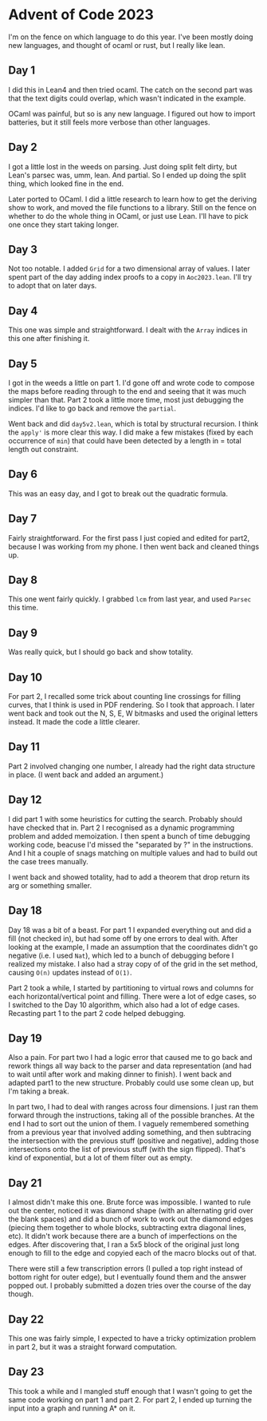 
# Advent of Code 2023

I'm on the fence on which language to do this year.  I've been mostly
doing new languages, and thought of ocaml or rust, but I really like
lean.

## Day 1

I did this in Lean4 and then tried ocaml. The catch on the second part
was that the text digits could overlap, which wasn't indicated in the
example.

OCaml was painful, but so is any new language. I figured out how to import
batteries, but it still feels more verbose than other languages.

## Day 2

I got a little lost in the weeds on parsing. Just doing split felt dirty,
but Lean's parsec was, umm, lean.  And partial. So I ended up doing the split
thing, which looked fine in the end.

Later ported to OCaml. I did a little research to learn how to get the deriving
show to work, and moved the file functions to a library. Still on the fence on
whether to do the whole thing in OCaml, or just use Lean.  I'll have to pick
one once they start taking longer.

## Day 3

Not too notable.  I added `Grid` for a two dimensional array of values. I later spent part of the day adding index proofs to a copy in `Aoc2023.lean`. I'll try to adopt that on later days.

## Day 4

This one was simple and straightforward. I dealt with the `Array` indices in this one after finishing it.

## Day 5

I got in the weeds a little on part 1. I'd gone off and wrote code to compose
the maps before reading through to the end and seeing that it was much simpler
than that. Part 2 took a little more time, most just debugging the indices. I'd
like to go back and remove the `partial`.

Went back and did `day5v2.lean`, which is total by structural recursion.  I think
the `apply'` is more clear this way.  I did make a few mistakes (fixed by each occurrence of `min`) that could have been detected by a length in = total length out
constraint.

## Day 6

This was an easy day, and I got to break out the quadratic formula.

## Day 7

Fairly straightforward.  For the first pass I just copied and edited for part2, because I was working
from my phone.  I then went back and cleaned things up.

## Day 8

This one went fairly quickly.  I grabbed `lcm` from last year, and used `Parsec` this time.

## Day 9

Was really quick, but I should go back and show totality.

## Day 10

For part 2, I recalled some trick about counting line crossings for filling curves, that I think is used in PDF rendering. So I took that approach. I later went back and took out the N, S, E, W bitmasks and used the original letters instead.  It made the code a little clearer.

## Day 11

Part 2 involved changing one number, I already had the right data structure in place. (I
went back and added an argument.)

## Day 12

I did part 1 with some heuristics for cutting the search. Probably should have checked that in. Part 2 I recognised as a dynamic programming problem and added memoization. I then spent a bunch of time debugging working code, beacuse I'd missed the "separated by ?" in the instructions.  And I hit a couple of snags matching on multiple values and had to build out the case trees manually.

I went back and showed totality, had to add a theorem that drop return its arg or something smaller.

## Day 18

Day 18 was a bit of a beast. For part 1 I expanded everything out and did a fill (not checked
in), but had some off by one errors to deal with. After looking at the example, I made an assumption that the coordinates didn't go negative (i.e. I used `Nat`), which led to a bunch
of debugging before I realized my mistake. I also had a stray copy of of the grid in the set
method, causing `O(n)` updates instead of `O(1)`.

Part 2 took a while, I started by partitioning to virtual rows and columns for each
horizontal/vertical point and filling. There were a lot of edge cases, so I switched to the
Day 10 algorithm, which also had a lot of edge cases. Recasting part 1 to the part 2 code
helped debugging.

## Day 19

Also a pain. For part two I had a logic error that caused me to go back and rework things all way back to the parser and data representation (and had to wait until after work and making dinner to finish). I went back and adapted part1 to the new structure.  Probably could use some clean up, but I'm taking a break.

In part two, I had to deal with ranges across four dimensions. I just ran them forward through the instructions, taking all of the possible branches. At the end I had to sort out the union of them. I vaguely remembered something from a previous year that involved adding something, and then subtracing the intersection with the previous stuff (positive and negative), adding those intersections onto the list of previous stuff (with the sign flipped). That's kind of exponential, but a lot of them filter out as empty.

## Day 21

I almost didn't make this one. Brute force was impossible. I wanted to rule out the center, noticed it was diamond shape (with an alternating grid
over the blank spaces) and did a bunch of work to work out the diamond edges (piecing them together to whole blocks, subtracting extra diagonal lines, etc). It didn't work because there are a bunch of imperfections on the edges.  After discovering that, I ran a 5x5 block of the original
just long enough to fill to the edge and copyied each of the macro blocks out of that. 

There were still a few transcription errors (I pulled a top right instead of bottom right for outer edge), but I eventually found them and the answer popped out. I probably submitted a dozen tries over the course of the day though.

## Day 22

This one was fairly simple, I expected to have a tricky optimization problem
in part 2, but it was a straight forward computation.

## Day 23

This took a while and I mangled stuff enough that I wasn't going to get the
same code working on part 1 and part 2.  For part 2, I ended up turning the
input into a graph and running A* on it.
